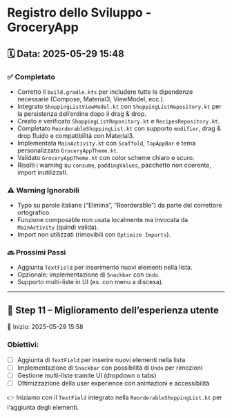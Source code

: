 # Registro dello Sviluppo - GroceryApp

## 🗓️ Data: 2025-05-29 15:48

### ✅ Completato
- Corretto il `build.gradle.kts` per includere tutte le dipendenze necessarie (Compose, Material3, ViewModel, ecc.).
- Integrato `ShoppingListViewModel.kt` con `ShoppingListRepository.kt` per la persistenza dell’ordine dopo il drag & drop.
- Creato e verificato `ShoppingListRepository.kt` e `RecipesRepository.kt`.
- Completato `ReorderableShoppingList.kt` con supporto `modifier`, drag & drop fluido e compatibilità con Material3.
- Implementata `MainActivity.kt` con `Scaffold`, `TopAppBar` e tema personalizzato `GroceryAppTheme.kt`.
- Validato `GroceryAppTheme.kt` con color scheme chiaro e scuro.
- Risolti i warning su `consume`, `paddingValues`, pacchetto non coerente, import inutilizzati.

### ⚠️ Warning Ignorabili
- Typo su parole italiane (“Elimina”, “Reorderable”) da parte del correttore ortografico.
- Funzione composable non usata localmente ma invocata da `MainActivity` (quindi valida).
- Import non utilizzati (rimovibili con `Optimize Imports`).

### 🔜 Prossimi Passi
- Aggiunta `TextField` per inserimento nuovi elementi nella lista.
- Opzionale: implementazione di `Snackbar` con `Undo`.
- Supporto multi-liste in UI (es. con menu a discesa).


---

## 🔢 Step 11 – Miglioramento dell’esperienza utente

📅 Inizio: 2025-05-29 15:58

### Obiettivi:
- [ ] Aggiunta di `TextField` per inserire nuovi elementi nella lista
- [ ] Implementazione di `Snackbar` con possibilità di `Undo` per rimozioni
- [ ] Gestione multi-liste tramite UI (dropdown o tabs)
- [ ] Ottimizzazione della user experience con animazioni e accessibilità

👉 Iniziamo con il `TextField` integrato nella `ReorderableShoppingList.kt` per l'aggiunta degli elementi.

